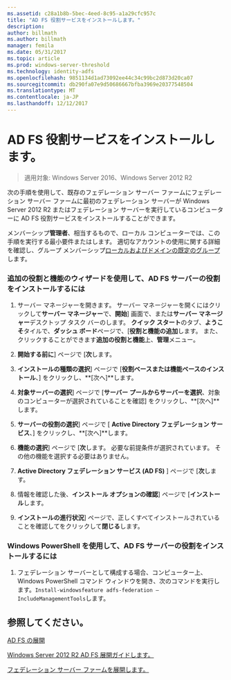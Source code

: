 ```yaml
---
ms.assetid: c28a1b8b-5bec-4eed-8c95-a1a29cfc957c
title: "AD FS 役割サービスをインストールします。"
description: 
author: billmath
ms.author: billmath
manager: femila
ms.date: 05/31/2017
ms.topic: article
ms.prod: windows-server-threshold
ms.technology: identity-adfs
ms.openlocfilehash: 9851134d1ad73092ee44c34c99bc2d873d20ca07
ms.sourcegitcommit: db290fa07e9d50686667bfba3969e20377548504
ms.translationtype: MT
ms.contentlocale: ja-JP
ms.lasthandoff: 12/12/2017
---
```

# <a name="install-the-ad-fs-role-service"></a>AD FS 役割サービスをインストールします。

>適用対象: Windows Server 2016、Windows Server 2012 R2

次の手順を使用して、既存のフェデレーション サーバー ファームにフェデレーション サーバー ファームに最初のフェデレーション サーバーが Windows Server 2012 R2 またはフェデレーション サーバーを実行しているコンピューターに AD FS 役割サービスをインストールすることができます。  
  
メンバーシップ**管理者**、相当するもので、ローカル コンピューターでは、この手順を実行する最小要件またはします。  適切なアカウントの使用に関する詳細を確認し、グループ メンバーシップ[ローカルおよびドメインの既定のグループ](https://go.microsoft.com/fwlink/?LinkId=83477)します。   
  
### <a name="to-install-the-ad-fs-server-role-via-the-add-roles-and-features-wizard"></a>追加の役割と機能のウィザードを使用して、AD FS サーバーの役割をインストールするには  
  
1.  サーバー マネージャーを開きます。 サーバー マネージャーを開くにはクリックして**サーバー マネージャー**で、**開始**] 画面で、または**サーバー マネージャー**デスクトップ タスク バーのします。 **クイック スタート**のタブ、**ようこそ**タイルで、**ダッシュ ボード**ページで、[**役割と機能の追加**します。 また、クリックすることができます**追加の役割と機能**上、**管理**メニュー。  
  
2.  **開始する前に**] ページで [**次**します。  
  
3.  **インストールの種類の選択**] ページで [**役割ベースまたは機能ベースのインストール**、] をクリックし、**[次へ]**します。  
  
4.  **対象サーバーの選択**] ページで [**サーバー プールからサーバーを選択**、対象のコンピューターが選択されていることを確認] をクリックし、**[次へ]**します。  
  
5.  **サーバーの役割の選択**] ページで [ **Active Directory フェデレーション サービス**、] をクリックし、**[次へ]**します。  
  
6.  **機能の選択**] ページで [**次**します。 必要な前提条件が選択されています。 その他の機能を選択する必要はありません。  
  
7.  **Active Directory フェデレーション サービス \(AD FS\)** ] ページで [**次**します。  
  
8.  情報を確認した後、**インストール オプションの確認**] ページで [**インストール**します。  
  
9. **インストールの進行状況**] ページで、正しくすべてインストールされていることを確認してをクリックして**閉じる**します。  
  
### <a name="to-install-the-ad-fs-server-role-via-windows-powershell"></a>Windows PowerShell を使用して、AD FS サーバーの役割をインストールするには  
  
1.  フェデレーション サーバーとして構成する場合、コンピューター上、Windows PowerShell コマンド ウィンドウを開き、次のコマンドを実行します。`Install-windowsfeature adfs-federation –IncludeManagementTools`します。  
  
## <a name="see-also"></a>参照してください。 

[AD FS の展開](../../ad-fs/AD-FS-Deployment.md)  

[Windows Server 2012 R2 AD FS 展開ガイドします。](../../ad-fs/deployment/Windows-Server-2012-R2-AD-FS-Deployment-Guide.md)  
 
[フェデレーション サーバー ファームを展開します。](../../ad-fs/deployment/Deploying-a-Federation-Server-Farm.md)  
  

